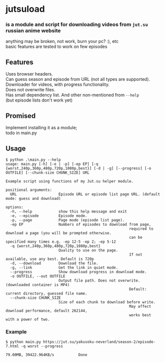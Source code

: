 # jutsuload
### is a module and script for downloading videos from `jut.su` russian anime website
anything may be broken, not work, burn your pc? :), etc  
basic features are tested to work on few episodes
## Features
Uses browser headers.  
Can guess season and episode from URL (not all types are supported).  
Downloader for videos, with progress functionality.  
Does not overwrite files.  
Has small dependency list.
And other non-mentioned from `--help`  
(but episode lists don't work yet)
## Promised 
Implement installing it as a module;  
todo in main.py
## Usage
```
$ python .\main.py --help                                                                                   
usage: main.py [-h] [-e | -p] [-ep EP] [-q {worst,240p,360p,480p,720p,1080p,best}] [-d | -g] [--progress] [-o OUTFILE] [--chunk-size CHUNK_SIZE] URL

Example script using functions of my Jut.su helper module.

positional arguments:
  URL                   Episode URL or episode list page URL. (default mode: guess and download)

options:
  -h, --help            show this help message and exit
  -e, --episode         Episode mode.
  -p, --page            Page mode (episode list page).
  -ep EP                Numbers of episodes to download from page,
                                                        required to download a page (you will be prompted otherwise.
                                                        can be specified many times e.g. -ep 12-5 -ep 2; -ep 5-12
  -q {worst,240p,360p,480p,720p,1080p,best}
                        Quality to use on the page.
                                                        If not available, use any best. Default is 720p
  -d, --download        Download the file.
  -g, --link            Get the link in quiet mode.
  --progress            Show download progress in download mode.
  -o OUTFILE, --out OUTFILE
                        Output file path. Does not overwrite. (downloaded container is MP4)
                                                        Default: current directory, guessed file name.
  --chunk-size CHUNK_SIZE
                        Size of each chunk to download before write.
                                                        May affect download performance, default 262144,
                                                        works best with a power of two.
```
### Example
```
$ python main.py https://jut.su/yakusoku-neverland/season-2/episode-7.html -q worst --progress

79.00MB, 39422.964KB/s           Done
```